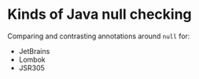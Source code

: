 # Kinds of Java null checking

Comparing and contrasting annotations around `null` for:

* JetBrains
* Lombok
* JSR305
